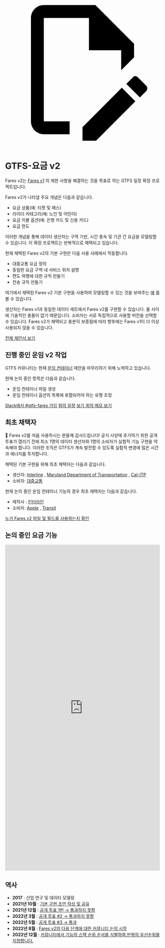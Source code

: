 <svg class="pencil" xmlns="http://www.w3.org/2000/svg" viewBox="0 0 24 24"><path d="M10 20H6V4h7v5h5v3.1l2-2V8l-6-6H6c-1.1 0-2 .9-2 2v16c0 1.1.9 2 2 2h4v-2m10.2-7c.1 0 .3.1.4.2l1.3 1.3c.2.2.2.6 0 .8l-1 1-2.1-2.1 1-1c.1-.1.2-.2.4-.2m0 3.9L14.1 23H12v-2.1l6.1-6.1 2.1 2.1Z"></path></svg>

# GTFS-요금 v2

Fares v2는 [Fares v1](/schedule/examples/fares-v1) 의 제한 사항을 해결하는 것을 목표로 하는 GTFS 일정 확장 프로젝트입니다.

Fares v2가 나타낼 주요 개념은 다음과 같습니다.

- 요금 상품(예: 티켓 및 패스)
- 라이더 카테고리(예: 노인 및 어린이)
- 요금 지불 옵션(예: 은행 카드 및 신용 카드)
- 요금 한도

이러한 개념을 통해 데이터 생산자는 구역 기반, 시간 종속 및 기관 간 요금을 모델링할 수 있습니다. 이 확장 프로젝트는 반복적으로 채택되고 있습니다.

현재 채택된 Fares v2의 기본 구현은 다음 사용 사례에서 작동합니다.

- 대중교통 요금 정의
- 동일한 요금 구역 내 서비스 위치 설명
- 편도 여행에 대한 규칙 만들기
- 전송 규칙 만들기

여기에서 채택된 Fares v2 기본 구현을 사용하여 모델링할 수 있는 것을 보여주는 [예](/schedule/examples/fares-v2) 를 볼 수 있습니다.

생산자는 Fares v1과 동일한 데이터 세트에서 Fares v2를 구현할 수 있습니다. 둘 사이에 기술적인 충돌이 없기 때문입니다. 소비자는 서로 독립적으로 사용할 버전을 선택할 수 있습니다. Fares v2가 채택되고 충분히 보증됨에 따라 향후에는 Fares v1이 더 이상 사용되지 않을 수 있습니다.

[전체 제안서 보기](https://share.mobilitydata.org/gtfs-fares-v2)

## 진행 중인 운임 v2 작업

GTFS 커뮤니티는 현재 [운임 컨테이너](https://share.mobilitydata.org/fare-containers-to-fare-payment-types-proposal) 제안을 마무리하기 위해 노력하고 있습니다.

현재 논의 중인 항목은 다음과 같습니다.

- 운임 컨테이너 파일 생성
- 운임 컨테이너 옵션의 목록에 포함되어야 하는 유형 조정

[Slack에서 #gtfs-fares 가입](https://share.mobilitydata.org/slack) [회의 일정](https://www.eventbrite.ca/e/specifications-discussions-gtfs-fares-v2-monthly-meetings-tickets-522966225057) [보기 회의 메모 보기](https://docs.google.com/document/d/1d3g5bMXupdElCKrdv6rhFNN11mrQgEk-ibA7wdqVLTU/edit)

## 최초 채택자

🎉 Fares v2를 처음 사용하시는 분들께 감사드립니다! 공식 사양에 추가하기 위한 공개 투표가 열리기 전에 최소 1명의 데이터 생산자와 1명의 소비자가 실험적 기능 구현을 약속해야 합니다. 이러한 조직은 GTFS가 계속 발전할 수 있도록 실험적 변경에 많은 시간과 에너지를 투자합니다.

채택된 기본 구현을 위해 최초 채택자는 다음과 같습니다.

- 생산자: [Interline](https://www.interline.io/) , [Maryland Department of Transportation](https://www.mta.maryland.gov/developer-resources) , [Cal-ITP](https://dot.ca.gov/cal-itp/cal-itp-gtfs)
- 소비자: [대중교통](https://transitapp.com/)

현재 논의 중인 운임 컨테이너 기능의 경우 최초 채택자는 다음과 같습니다.

- 제작사 : [인터라인](https://www.interline.io/)
- 소비자: [Apple](https://www.apple.com/) , [Transit](https://transitapp.com/)

[누가 Fares v2 파일 및 필드를 사용하는지 확인](https://docs.google.com/spreadsheets/d/1jpKjz6MbCD2XPhmIP11EDi-P2jMh7x2k-oHS-pLf2vI/edit?usp=sharing)

## 논의 중인 요금 기능

<iframe src="https://portal.productboard.com/xcpvceqebovhprgzprgr2ryb" frameborder="0" width="100%", style="min-height:1060px"></iframe>

## 역사

- **2017** : 산업 연구 및 데이터 모델링
- **2021년 10월** : [기본 구현 초안 작성 및 공유](https://github.com/google/transit/pull/286#issue-1026848880)
- **2021년 12월** : [공개 투표 1번 → 통과하지 못함](https://github.com/google/transit/pull/286#issuecomment-990258396)
- **2022년 3월** : [공개 투표 #2 → 통과하지 못함](https://github.com/google/transit/pull/286#issuecomment-1080716109)
- **2022년 5월** : [공개 투표 #3 → 통과](https://github.com/google/transit/pull/286#issuecomment-1121392932)
- **2022년 8월** : [Fares v2의 다음 단계에 대한 커뮤니티 논의 시작](https://github.com/google/transit/issues/341)
- **2022년 12월** : [커뮤니티에서 기능의 스택 순위 순서를 식별하여 반복의 우선순위를 지정합니다.](https://github.com/google/transit/issues/341#issuecomment-1339947915)
